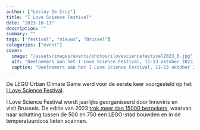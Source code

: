 ```yaml
---
author: ["Lesley De Cruz"]
title: "I Love Science Festival"
date: "2023-10-13"
description: ""
summary: ""
tags: ["festival", "nieuws", "Brussel"]
categories: ["event"]
cover:
  image: "/assets/images/events/photos/ilovesciencefestival2023_0.jpg"
  alt: "Deelnemers aan het I Love Science Festival, 11-13 oktober 2023, Brussel"
  caption: "Deelnemers aan het I Love Science Festival, 11-13 oktober 2023, Brussel"
---
```


De LEGO Urban Climate Game werd voor de eerste keer voorgesteld op het [I Love Science Festival](https://www.ilovescience.brussels/nl/home). 

I Love Science Festival wordt jaarlijks georganiseerd door Innoviris en visit.Brussels. De editie van 2023 [trok meer dan 15000 bezoekers](https://www.sudinfo.be/id558408/article/2022-10-16/le-festival-i-love-science-attire-15000-visiteurs-bruxelles), waarvan naar schatting tussen de 500 en 750 een LEGO-stad bouwden en in de temperatuurdoos lieten scannen.

